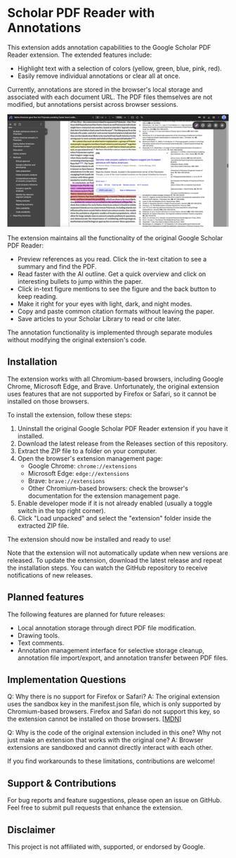 # Scholar PDF Reader with Annotations

This extension adds annotation capabilities to the Google Scholar PDF Reader extension. The extended features include:

- Highlight text with a selection of colors (yellow, green, blue, pink, red).
- Easily remove individual annotations or clear all at once. 

Currently, annotations are stored in the browser's local storage and associated with each document URL. The PDF files themselves are not modified, but annotations persist across browser sessions.

![Screenshot](screenshot.png)

The extension maintains all the functionality of the original Google Scholar PDF Reader:

- Preview references as you read. Click the in-text citation to see a summary and find the PDF.  
- Read faster with the AI outline. Get a quick overview and click on interesting bullets to jump within the paper.  
- Click in-text figure mentions to see the figure and the back button to keep reading.  
- Make it right for your eyes with light, dark, and night modes.  
- Copy and paste common citation formats without leaving the paper.  
- Save articles to your Scholar Library to read or cite later.  

The annotation functionality is implemented through separate modules without modifying the original extension's code.

## Installation

The extension works with all Chromium-based browsers, including Google Chrome, Microsoft Edge, and Brave.
Unfortunately, the original extension uses features that are not supported by Firefox or Safari, so it cannot be installed on those browsers.

To install the extension, follow these steps:

1. Uninstall the original Google Scholar PDF Reader extension if you have it installed.
2. Download the latest release from the Releases section of this repository.
3. Extract the ZIP file to a folder on your computer.
4. Open the browser's extension management page:
   - Google Chrome: `chrome://extensions`
   - Microsoft Edge: `edge://extensions`
   - Brave: `brave://extensions`
   - Other Chromium-based browsers: check the browser's documentation for the extension management page.
5. Enable developer mode if it is not already enabled (usually a toggle switch in the top right corner).
6. Click "Load unpacked" and select the "extension" folder inside the extracted ZIP file.

The extension should now be installed and ready to use!

Note that the extension will not automatically update when new versions are released. To update the extension, download the latest release and repeat the installation steps. You can watch the GitHub repository to receive notifications of new releases.

## Planned features

The following features are planned for future releases:

- Local annotation storage through direct PDF file modification.
- Drawing tools.
- Text comments.
- Annotation management interface for selective storage cleanup, annotation file import/export, and annotation transfer between PDF files.


## Implementation Questions

Q: Why there is no support for Firefox or Safari?
   A: The original extension uses the sandbox key in the manifest.json file, which is only supported by Chromium-based browsers. Firefox and Safari do not support this key, so the extension cannot be installed on those browsers. [[MDN](https://developer.mozilla.org/en-US/docs/Mozilla/Add-ons/WebExtensions/manifest.json/content_security_policy#browser_compatibility)]

Q: Why is the code of the original extension included in this one? Why not just make an extension that works with the original one?
   A: Browser extensions are sandboxed and cannot directly interact with each other.

If you find workarounds to these limitations, contributions are welcome!


## Support & Contributions

For bug reports and feature suggestions, please open an issue on GitHub. Feel free to submit pull requests that enhance the extension.

## Disclaimer

This project is not affiliated with, supported, or endorsed by Google.